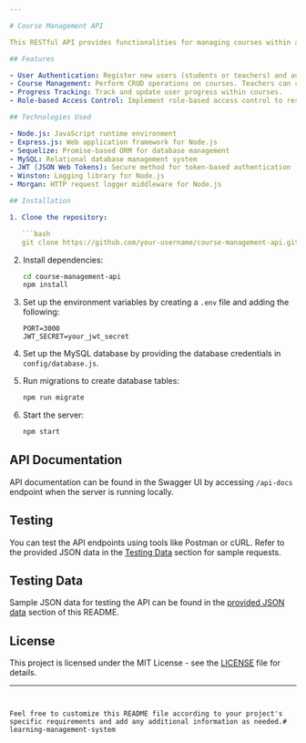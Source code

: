 ```yaml
---

# Course Management API

This RESTful API provides functionalities for managing courses within a Learning Management System (LMS). It supports user authentication, course management (CRUD operations), and progress tracking.

## Features

- User Authentication: Register new users (students or teachers) and authenticate existing users to obtain a token.
- Course Management: Perform CRUD operations on courses. Teachers can create, update, and delete courses, while all users can view course details.
- Progress Tracking: Track and update user progress within courses.
- Role-based Access Control: Implement role-based access control to restrict certain functionalities based on user roles.

## Technologies Used

- Node.js: JavaScript runtime environment
- Express.js: Web application framework for Node.js
- Sequelize: Promise-based ORM for database management
- MySQL: Relational database management system
- JWT (JSON Web Tokens): Secure method for token-based authentication
- Winston: Logging library for Node.js
- Morgan: HTTP request logger middleware for Node.js

## Installation

1. Clone the repository:

   ```bash
   git clone https://github.com/your-username/course-management-api.git
   ```

2. Install dependencies:

   ```bash
   cd course-management-api
   npm install
   ```

3. Set up the environment variables by creating a `.env` file and adding the following:

   ```plaintext
   PORT=3000
   JWT_SECRET=your_jwt_secret
   ```

4. Set up the MySQL database by providing the database credentials in `config/database.js`.

5. Run migrations to create database tables:

   ```bash
   npm run migrate
   ```

6. Start the server:

   ```bash
   npm start
   ```

## API Documentation

API documentation can be found in the Swagger UI by accessing `/api-docs` endpoint when the server is running locally.

## Testing

You can test the API endpoints using tools like Postman or cURL. Refer to the provided JSON data in the [Testing Data](#testing-data) section for sample requests.

## Testing Data

Sample JSON data for testing the API can be found in the [provided JSON data](#provided-json-data) section of this README.

## License

This project is licensed under the MIT License - see the [LICENSE](LICENSE) file for details.

---
```


Feel free to customize this README file according to your project's specific requirements and add any additional information as needed.# learning-management-system
